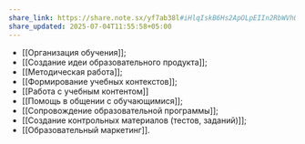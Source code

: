 ```yaml
---
share_link: https://share.note.sx/yf7ab38l#iHlqIskB6Hs2ApOLpEIIn2RbWVhOTyyXlKpY2FkU4Hg
share_updated: 2025-07-04T11:55:58+05:00
---
```


- [[Организация обучения]];
- [[Создание идеи образовательного продукта]];
- [[Методическая работа]];
- [[Формирование учебных контекстов]];
- [[Работа с учебным контентом]]
- [[Помощь в общении с обучающимися]];
- [[Сопровождение образовательной программы]];
- [[Создание контрольных материалов (тестов, заданий)]];
- [[Образовательный маркетинг]].